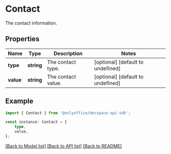 # Contact

The contact information.

## Properties

Name | Type | Description | Notes
------------ | ------------- | ------------- | -------------
**type** | **string** | The contact type. | [optional] [default to undefined]
**value** | **string** | The contact value. | [optional] [default to undefined]

## Example

```typescript
import { Contact } from '@onlyoffice/docspace-api-sdk';

const instance: Contact = {
    type,
    value,
};
```

[[Back to Model list]](../README.md#documentation-for-models) [[Back to API list]](../README.md#documentation-for-api-endpoints) [[Back to README]](../README.md)
